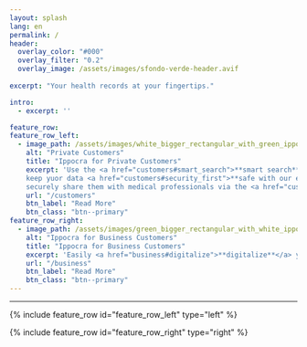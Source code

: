 ```yaml
---
layout: splash
lang: en
permalink: /
header:
  overlay_color: "#000"
  overlay_filter: "0.2"
  overlay_image: /assets/images/sfondo-verde-header.avif
  
excerpt: "Your health records at your fingertips."

intro: 
  - excerpt: ''

feature_row:
feature_row_left:
  - image_path: /assets/images/white_bigger_rectangular_with_green_ippo_inside.png
    alt: "Private Customers"
    title: "Ippocra for Private Customers"
    excerpt: 'Use the <a href="customers#smart_search">**smart search**</a> to find what you need, <a href="customers#automatic_organization">**automatically organize**</a> your data,
    keep yuor data <a href="customers#security_first">**safe with our encryption**</a>, 
    securely share them with medical professionals via the <a href="customers#ippolink">**ippolink**</a>.'
    url: "/customers"
    btn_label: "Read More"
    btn_class: "btn--primary"
feature_row_right:
  - image_path: /assets/images/green_bigger_rectangular_with_white_ippo_inside.png
    alt: "Ippocra for Business Customers"
    title: "Ippocra for Business Customers"
    excerpt: 'Easily <a href="business#digitalize">**digitalize**</a> your reports and provide them to your customers securely via the <a href="business#ippolink">**ippolink**</a>. Provide the Ippocra experience to <a href="business#your-customers">**your customers**</a>, and have your business in the forefront when they are looking at their <a href="business#brand-forefront">**health records**</a>.'
    url: "/business"
    btn_label: "Read More"
    btn_class: "btn--primary"    
---
```


<hr/>

{% include feature_row id="feature_row_left" type="left" %}

{% include feature_row id="feature_row_right" type="right" %}





